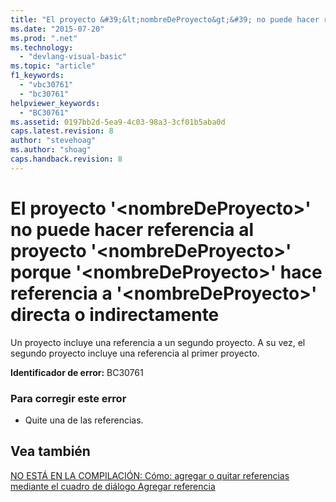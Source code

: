 ```yaml
---
title: "El proyecto &#39;&lt;nombreDeProyecto&gt;&#39; no puede hacer referencia al proyecto &#39;&lt;nombreDeProyecto&gt;&#39; porque &#39;&lt;nombreDeProyecto&gt;&#39; hace referencia a &#39;&lt;nombreDeProyecto&gt;&#39; directa o indirectamente | Microsoft Docs"
ms.date: "2015-07-20"
ms.prod: ".net"
ms.technology: 
  - "devlang-visual-basic"
ms.topic: "article"
f1_keywords: 
  - "vbc30761"
  - "bc30761"
helpviewer_keywords: 
  - "BC30761"
ms.assetid: 0197bb2d-5ea9-4c03-98a3-3cf01b5aba0d
caps.latest.revision: 8
author: "stevehoag"
ms.author: "shoag"
caps.handback.revision: 8
---
```

# El proyecto &#39;&lt;nombreDeProyecto&gt;&#39; no puede hacer referencia al proyecto &#39;&lt;nombreDeProyecto&gt;&#39; porque &#39;&lt;nombreDeProyecto&gt;&#39; hace referencia a &#39;&lt;nombreDeProyecto&gt;&#39; directa o indirectamente
Un proyecto incluye una referencia a un segundo proyecto. A su vez, el segundo proyecto incluye una referencia al primer proyecto.  
  
 **Identificador de error:** BC30761  
  
### Para corregir este error  
  
-   Quite una de las referencias.  
  
## Vea también  
 [NO ESTÁ EN LA COMPILACIÓN: Cómo: agregar o quitar referencias mediante el cuadro de diálogo Agregar referencia](http://msdn.microsoft.com/es-es/3bd75d61-f00c-47c0-86a2-dd1f20e231c9)